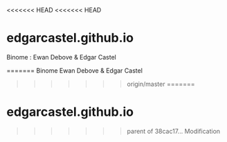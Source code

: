 <<<<<<< HEAD
<<<<<<< HEAD
# edgarcastel.github.io

Binome : Ewan Debove & Edgar Castel 

=======
Binome Ewan Debove & Edgar Castel
>>>>>>> origin/master
=======
# edgarcastel.github.io
>>>>>>> parent of 38cac17... Modification

